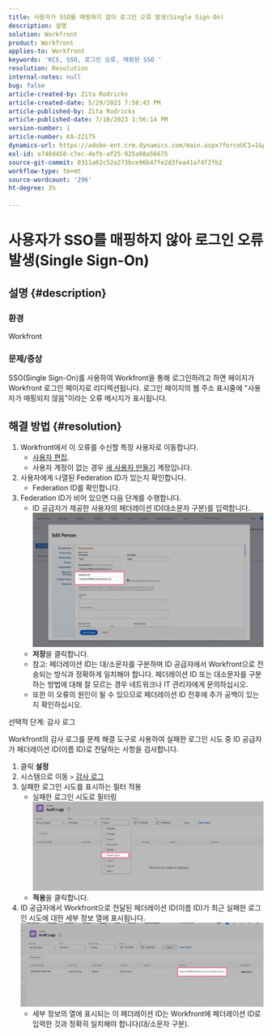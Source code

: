 ```yaml
---
title: 사용자가 SSO를 매핑하지 않아 로그인 오류 발생(Single Sign-On)
description: 설명
solution: Workfront
product: Workfront
applies-to: Workfront
keywords: 'KCS, SSO, 로그인 오류, 매핑된 SSO '
resolution: Resolution
internal-notes: null
bug: false
article-created-by: Zita Rodricks
article-created-date: 5/29/2023 7:58:43 PM
article-published-by: Zita Rodricks
article-published-date: 7/10/2023 1:56:14 PM
version-number: 1
article-number: KA-22175
dynamics-url: https://adobe-ent.crm.dynamics.com/main.aspx?forceUCI=1&pagetype=entityrecord&etn=knowledgearticle&id=12f30130-5bfe-ed11-8f6e-6045bd006704
exl-id: e748d458-c7ec-4efb-af25-925a08a56675
source-git-commit: 0311a02c52a273bce96b47fe2d3fea41a74f2fb2
workflow-type: tm+mt
source-wordcount: '296'
ht-degree: 3%

---
```


# 사용자가 SSO를 매핑하지 않아 로그인 오류 발생(Single Sign-On)

## 설명 {#description}


### 환경

Workfront

### 문제/증상

SSO(Single Sign-On)를 사용하여 Workfront을 통해 로그인하려고 하면 페이지가 Workfront 로그인 페이지로 리디렉션됩니다. 로그인 페이지의 웹 주소 표시줄에 &quot;사용자가 매핑되지 않음&quot;이라는 오류 메시지가 표시됩니다.


## 해결 방법 {#resolution}


1. Workfront에서 이 오류를 수신할 특정 사용자로 이동합니다.
   - [사용자 편집](https://experienceleague.adobe.com/docs/workfront/using/administration-and-setup/add-users/create-manage-users/edit-a-users-profile.html?lang=en).
   - 사용자 계정이 없는 경우 [새 사용자 만들기](https://experienceleague.adobe.com/docs/workfront/using/administration-and-setup/add-users/create-manage-users/add-users.html?lang=en) 계정입니다.
2. 사용자에게 나열된 Federation ID가 있는지 확인합니다.
   - Federation ID를 확인합니다.
3. Federation ID가 비어 있으면 다음 단계를 수행합니다.
   - ID 공급자가 제공한 사용자의 페더레이션 ID(대소문자 구분)를 입력합니다.![](assets/60d91e83-e81c-ee11-8f6e-6045bd006268.png)
   - <b>저장</b>을 클릭합니다.
   - 참고: 페더레이션 ID는 대/소문자를 구분하며 ID 공급자에서 Workfront으로 전송되는 방식과 정확하게 일치해야 합니다. 페더레이션 ID 또는 대소문자를 구분하는 방법에 대해 잘 모르는 경우 네트워크나 IT 관리자에게 문의하십시오.
   - 또한 이 오류의 원인이 될 수 있으므로 페더레이션 ID 전후에 추가 공백이 있는지 확인하십시오.




선택적 단계: 감사 로그

Workfront의 감사 로그를 문제 해결 도구로 사용하여 실패한 로그인 시도 중 ID 공급자가 페더레이션 ID(이름 ID)로 전달하는 사항을 검사합니다.

1. 클릭 <b>설정</b>
2. 시스템으로 이동 `>`  [감사 로그](https://experienceleague.adobe.com/docs/workfront/using/administration-and-setup/add-users/create-manage-users/audit-logs.html?lang=en)
3. 실패한 로그인 시도를 표시하는 필터 적용
   - 실패한 로그인 시도로 필터링 ![](assets/536bf45b-e81c-ee11-8f6e-6045bd006268.png)
   - <b>적용</b>을 클릭합니다.
4. ID 공급자에서 Workfront으로 전달된 페더레이션 ID(이름 ID)가 최근 실패한 로그인 시도에 대한 세부 정보 열에 표시됩니다.![](assets/d6dec0af-e81c-ee11-8f6e-6045bd006268.png)
   - 세부 정보의 열에 표시되는 이 페더레이션 ID는 Workfront에 페더레이션 ID로 입력한 것과 정확히 일치해야 합니다(대/소문자 구분).
